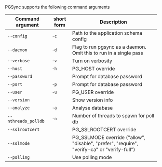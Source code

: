 PGSync supports the following command arguments 


| **Command argument**     | **short form** | **Description**                  |
| ---------------------------- | ----------- | -------------------------------- |
| `--config`                     |    `-c`         | Path to the application schema config |
| `--daemon`                     |    `-d`         | Flag to run pgsync as a daemon. Omit this to run in a single pass |
| `--verbose`                     |    `-v`         | Turn on verbosity |
| `--host`                     |    `-h`         | PG_HOST override |
| `--password`                     |            | Prompt for database password |
| `--port`                     |    `-p`          | Prompt for database password |
| `--user`                     |    `-u`          | PG_USER override |
| `--version`                     |            | Show version info |
| `--analyze`                     |    `-a`          | Analyse database |
| `--nthreads_polldb`                     |    `-n`          | Number of threads to spawn for poll db |
| `--sslrootcert`                     |            | PG_SSLROOTCERT override |
| `--sslmode`                     |            | PG_SSLMODE override ("allow", "disable", "prefer", "require", "verify-ca" or "verify-full") |
| `--polling`                     |            | Use polling mode |
